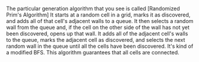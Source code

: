 The particular generation algorithm that you see is called [Randomized Prim's Algorithm]
It starts at a random cell in a grid, marks it as discovered, and adds all of that cell's adjacent walls to a queue. It then selects a random wall from the queue and, if the cell on the other side of the wall has not yet been discovered, opens up that wall. It adds all of the adjacent cell's walls to the queue, marks the adjacent cell as discovered, and selects the next random wall in the queue until all the cells have been discovered. It's kind of a modified BFS. This algorithm guarantees that all cells are connected. 
